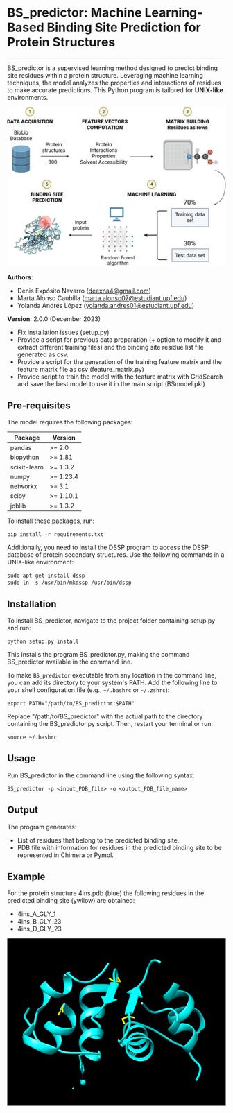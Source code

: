 # BS_predictor: Machine Learning-Based Binding Site Prediction for Protein Structures

------------------------------------

BS_predictor is a supervised learning method designed to predict binding site residues within a protein structure. Leveraging machine learning techniques, the model analyzes the properties and interactions of residues to make accurate predictions. This Python program is tailored for **UNIX-like** environments.

![Predicted Binding Site](BS_predictor/images/schema.png)

**Authors**:
- Denis Expósito Navarro (deexna4@gmail.com)
- Marta Alonso Caubilla (marta.alonso07@estudiant.upf.edu)
- Yolanda Andrés López (yolanda.andres01@estudiant.upf.edu)

**Version**: 2.0.0 (December 2023)
- Fix installation issues (setup.py)
- Provide a script for previous data preparation (+ option to modify it and extract different training files) and the binding site residue list file generated as csv.
- Provide a script for the generation of the training feature matrix and the feature matrix file as csv (feature_matrix.py)
- Provide script to train the model with the feature matrix with GridSearch and save the best model to use it in the main script (BSmodel.pkl)

Pre-requisites
----
The model requires the following packages:

| Package        | Version |
| -------------- | ------- |
| pandas         | >= 2.0   |
| biopython      | >= 1.81  |
| scikit-learn   | >= 1.3.2 |
| numpy          | >= 1.23.4|
| networkx       | >= 3.1   |
| scipy          | >= 1.10.1|
| joblib          | >= 1.3.2|

To install these packages, run:

    pip install -r requirements.txt

Additionally, you need to install the DSSP program to access the DSSP database of protein secondary structures. Use the following commands in a UNIX-like environment:

    sudo apt-get install dssp
    sudo ln -s /usr/bin/mkdssp /usr/bin/dssp

Installation
----
To install BS_predictor, navigate to the project folder containing setup.py and run:

    python setup.py install

This installs the program BS_predictor.py, making the command BS_predictor
available in the command line.

To make `BS_predictor` executable from any location in the command line, you can add its directory to your system's PATH.
Add the following line to your shell configuration file (e.g., `~/.bashrc` or `~/.zshrc`):

    export PATH="/path/to/BS_predictor:$PATH"

Replace "/path/to/BS_predictor" with the actual path to the directory containing the BS_predictor.py script.
Then, restart your terminal or run:

    source ~/.bashrc

Usage
-----
Run BS_predictor in the command line using the following syntax:

    BS_predictor -p <input_PDB_file> -o <output_PDB_file_name>

Output
--------------------
The program generates:

- List of residues that belong to the predicted binding site.
- PDB file with information for residues in the predicted binding site to be represented in Chimera or Pymol.

Example
--------------------
For the protein structure 4ins.pdb (blue) the following residues in the predicted binding site (ywllow)
are obtained:

- 4ins_A_GLY_1
- 4ins_B_GLY_23 
- 4ins_D_GLY_23 

![Predicted Binding Site](BS_predictor/images/4ins_prediction.png)

